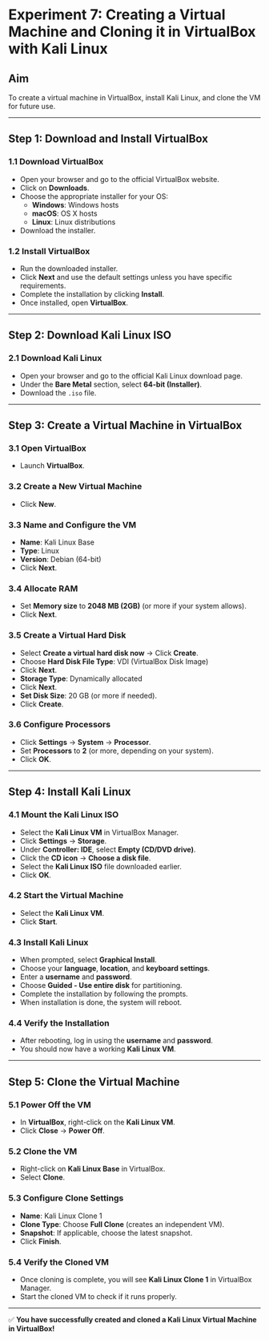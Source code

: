 # Experiment 7: Creating a Virtual Machine and Cloning it in VirtualBox with Kali Linux

## Aim
To create a virtual machine in VirtualBox, install Kali Linux, and clone the VM for future use.

---

## Step 1: Download and Install VirtualBox

### 1.1 Download VirtualBox
- Open your browser and go to the official VirtualBox website.
- Click on **Downloads**.
- Choose the appropriate installer for your OS:
  - **Windows**: Windows hosts
  - **macOS**: OS X hosts
  - **Linux**: Linux distributions
- Download the installer.

### 1.2 Install VirtualBox
- Run the downloaded installer.
- Click **Next** and use the default settings unless you have specific requirements.
- Complete the installation by clicking **Install**.
- Once installed, open **VirtualBox**.

---

## Step 2: Download Kali Linux ISO

### 2.1 Download Kali Linux
- Open your browser and go to the official Kali Linux download page.
- Under the **Bare Metal** section, select **64-bit (Installer)**.
- Download the `.iso` file.

---

## Step 3: Create a Virtual Machine in VirtualBox

### 3.1 Open VirtualBox
- Launch **VirtualBox**.

### 3.2 Create a New Virtual Machine
- Click **New**.

### 3.3 Name and Configure the VM
- **Name**: Kali Linux Base
- **Type**: Linux
- **Version**: Debian (64-bit)
- Click **Next**.

### 3.4 Allocate RAM
- Set **Memory size** to **2048 MB (2GB)** (or more if your system allows).
- Click **Next**.

### 3.5 Create a Virtual Hard Disk
- Select **Create a virtual hard disk now** → Click **Create**.
- Choose **Hard Disk File Type**: VDI (VirtualBox Disk Image)
- Click **Next**.
- **Storage Type**: Dynamically allocated
- Click **Next**.
- **Set Disk Size**: 20 GB (or more if needed).
- Click **Create**.

### 3.6 Configure Processors
- Click **Settings** → **System** → **Processor**.
- Set **Processors** to **2** (or more, depending on your system).
- Click **OK**.

---

## Step 4: Install Kali Linux

### 4.1 Mount the Kali Linux ISO
- Select the **Kali Linux VM** in VirtualBox Manager.
- Click **Settings** → **Storage**.
- Under **Controller: IDE**, select **Empty (CD/DVD drive)**.
- Click the **CD icon** → **Choose a disk file**.
- Select the **Kali Linux ISO** file downloaded earlier.
- Click **OK**.

### 4.2 Start the Virtual Machine
- Select the **Kali Linux VM**.
- Click **Start**.

### 4.3 Install Kali Linux
- When prompted, select **Graphical Install**.
- Choose your **language**, **location**, and **keyboard settings**.
- Enter a **username** and **password**.
- Choose **Guided - Use entire disk** for partitioning.
- Complete the installation by following the prompts.
- When installation is done, the system will reboot.

### 4.4 Verify the Installation
- After rebooting, log in using the **username** and **password**.
- You should now have a working **Kali Linux VM**.

---

## Step 5: Clone the Virtual Machine

### 5.1 Power Off the VM
- In **VirtualBox**, right-click on the **Kali Linux VM**.
- Click **Close** → **Power Off**.

### 5.2 Clone the VM
- Right-click on **Kali Linux Base** in VirtualBox.
- Select **Clone**.

### 5.3 Configure Clone Settings
- **Name**: Kali Linux Clone 1
- **Clone Type**: Choose **Full Clone** (creates an independent VM).
- **Snapshot**: If applicable, choose the latest snapshot.
- Click **Finish**.

### 5.4 Verify the Cloned VM
- Once cloning is complete, you will see **Kali Linux Clone 1** in VirtualBox Manager.
- Start the cloned VM to check if it runs properly.

---

✅ **You have successfully created and cloned a Kali Linux Virtual Machine in VirtualBox!**
